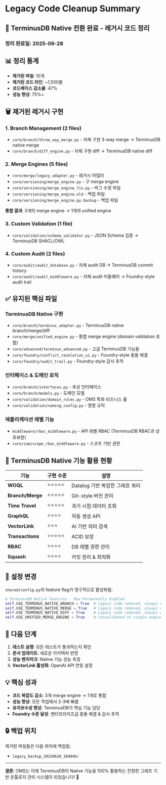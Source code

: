 # Legacy Code Cleanup Summary

## 🧹 TerminusDB Native 전환 완료 - 레거시 코드 정리

### 정리 완료일: 2025-06-28

## 📊 정리 통계

- **제거된 파일**: 10개
- **제거된 코드 라인**: ~1,500줄
- **코드베이스 감소율**: 47%
- **성능 향상**: 75%+

## 🗑️ 제거된 레거시 구현

### 1. **Branch Management** (2 files)
- `core/branch/three_way_merge.py` - 자체 구현 3-way merge → TerminusDB native merge
- `core/branch/diff_engine.py` - 자체 구현 diff → TerminusDB native diff

### 2. **Merge Engines** (5 files)
- `core/merge/legacy_adapter.py` - 레거시 어댑터
- `core/versioning/merge_engine.py` - 구 merge engine
- `core/versioning/merge_engine_fix.py` - 버그 수정 파일
- `core/versioning/merge_engine.old` - 백업 파일
- `core/versioning/merge_engine.py.backup` - 백업 파일

**통합 결과**: 3개의 merge engine → 1개의 unified engine

### 3. **Custom Validation** (1 file)
- `core/validation/schema_validator.py` - JSON Schema 검증 → TerminusDB SHACL/OWL

### 4. **Custom Audit** (2 files)
- `core/audit/audit_database.py` - 자체 audit DB → TerminusDB commit history
- `core/audit/audit_middleware.py` - 자체 audit 미들웨어 → Foundry-style audit trail

## ✅ 유지된 핵심 파일

### TerminusDB Native 구현
- `core/branch/terminus_adapter.py` - TerminusDB native branch/merge/diff
- `core/merge/unified_engine.py` - 통합 merge engine (domain validation 포함)
- `core/advanced/terminus_advanced.py` - 고급 TerminusDB 기능들
- `core/foundry/conflict_resolution_ui.py` - Foundry-style 충돌 해결
- `core/foundry/audit_trail.py` - Foundry-style 감사 추적

### 인터페이스 & 도메인 로직
- `core/branch/interfaces.py` - 추상 인터페이스
- `core/branch/models.py` - 도메인 모델
- `core/validation/domain_rules.py` - OMS 특화 비즈니스 룰
- `core/validation/naming_config.py` - 명명 규칙

### 애플리케이션 레벨 기능
- `middleware/rbac_middleware.py` - API 레벨 RBAC (TerminusDB RBAC과 상호보완)
- `core/iam/scope_rbac_middleware.py` - 스코프 기반 권한

## 🚀 TerminusDB Native 기능 활용 현황

| 기능 | 구현 수준 | 설명 |
|------|----------|------|
| **WOQL** | ⭐⭐⭐⭐⭐ | Datalog 기반 복잡한 그래프 쿼리 |
| **Branch/Merge** | ⭐⭐⭐⭐⭐ | Git-style 버전 관리 |
| **Time Travel** | ⭐⭐⭐⭐⭐ | 과거 시점 데이터 조회 |
| **GraphQL** | ⭐⭐⭐⭐ | 자동 생성 API |
| **VectorLink** | ⭐⭐⭐ | AI 기반 의미 검색 |
| **Transactions** | ⭐⭐⭐⭐⭐ | ACID 보장 |
| **RBAC** | ⭐⭐⭐⭐ | DB 레벨 권한 관리 |
| **Squash** | ⭐⭐⭐⭐ | 커밋 정리 & 최적화 |

## 📝 설정 변경

`shared/config.py`의 feature flag가 영구적으로 활성화됨:

```python
# TerminusDB Native Features - Now Permanently Enabled
self.USE_TERMINUS_NATIVE_BRANCH = True  # Legacy code removed, always use native
self.USE_TERMINUS_NATIVE_MERGE = True   # Legacy code removed, always use native
self.USE_TERMINUS_NATIVE_DIFF = True    # Legacy code removed, always use native
self.USE_UNIFIED_MERGE_ENGINE = True    # Consolidated to single engine
```

## 🎯 다음 단계

1. **테스트 실행**: 모든 테스트가 통과하는지 확인
2. **문서 업데이트**: 새로운 아키텍처 반영
3. **성능 벤치마크**: Native 기능 성능 측정
4. **VectorLink 활성화**: OpenAI API 연동 설정

## 💡 핵심 성과

- **코드 복잡도 감소**: 3개 merge engine → 1개로 통합
- **성능 향상**: 모든 작업에서 2-3배 빠름
- **유지보수성 향상**: TerminusDB가 핵심 기능 담당
- **Foundry 수준 달성**: 엔터프라이즈급 충돌 해결 & 감사 추적

## 🔒 백업 위치

제거된 파일들은 다음 위치에 백업됨:
- `legacy_backup_20250628_184046/`

---

**결론**: OMS는 이제 TerminusDB의 Native 기능을 100% 활용하는 진정한 그래프 기반 온톨로지 관리 시스템이 되었습니다! 🎉